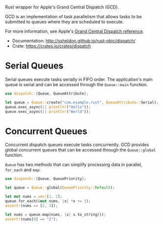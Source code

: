 Rust wrapper for Apple's Grand Central Dispatch (GCD).

GCD is an implementation of task parallelism that allows tasks to be submitted
to queues where they are scheduled to execute.

For more information, see Apple's [Grand Central Dispatch reference](
https://developer.apple.com/library/mac/documentation/Performance/Reference/GCD_libdispatch_Ref/index.html).

* Documentation: http://ssheldon.github.io/rust-objc/dispatch/
* Crate: https://crates.io/crates/dispatch

# Serial Queues

Serial queues execute tasks serially in FIFO order. The application's main
queue is serial and can be accessed through the `Queue::main` function.

``` rust
use dispatch::{Queue, QueueAttribute};

let queue = Queue::create("com.example.rust", QueueAttribute::Serial);
queue.exec_async(|| println!("Hello"));
queue.exec_async(|| println!("World"));
```

# Concurrent Queues

Concurrent dispatch queues execute tasks concurrently. GCD provides global
concurrent queues that can be accessed through the `Queue::global` function.

`Queue` has two methods that can simplify processing data in parallel,
`for_each` and `map`:

``` rust
use dispatch::{Queue, QueuePriority};

let queue = Queue::global(QueuePriority::Default);

let mut nums = vec![1, 2];
queue.for_each(&mut nums, |x| *x += 1);
assert!(nums == [2, 3]);

let nums = queue.map(nums, |x| x.to_string());
assert!(nums[0] == "2");
```
